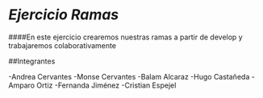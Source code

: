# *Ejercicio Ramas* 

####En este ejercicio crearemos nuestras ramas a partir de develop y trabajaremos colaborativamente 

##Integrantes 

-Andrea Cervantes
-Monse Cervantes
-Balam Alcaraz
-Hugo Castañeda
-Amparo Ortiz 
-Fernanda Jiménez
-Cristian Espejel  
